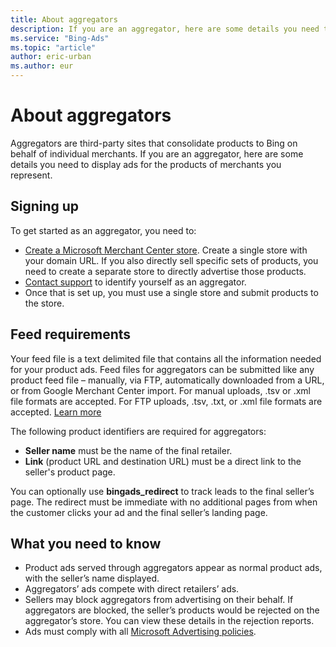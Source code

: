 ```yaml
---
title: About aggregators
description: If you are an aggregator, here are some details you need to display ads for the products of merchants you represent.
ms.service: "Bing-Ads"
ms.topic: "article"
author: eric-urban
ms.author: eur
---
```


# About aggregators

Aggregators are third-party sites that consolidate products to Bing on behalf of individual merchants. If you are an aggregator, here are some details you need to display ads for the products of merchants you represent.

## Signing up

To get started as an aggregator, you need to:

- [Create a Microsoft Merchant Center store](./hlp_BA_PROC_CreateBingMerchantCenterStore.md). Create a single store with your domain URL. If you also directly sell specific sets of products, you need to create a separate store to directly advertise those products.
- [Contact support](https://go.microsoft.com/fwlink?LinkId=398371) to identify yourself as an aggregator.
- Once that is set up, you must use a single store and submit products to the store.

## Feed requirements

Your feed file is a text delimited file that contains all the information needed for your product ads. Feed files for aggregators can be submitted like any product feed file – manually, via FTP, automatically downloaded from a URL, or from Google Merchant Center import. For manual uploads, .tsv or .xml file formats are accepted. For FTP uploads, .tsv, .txt, or .xml file formats are accepted. [Learn more](./hlp_BA_CONC_BMCWhatIsCatalog.md)

The following product identifiers are required for aggregators:

- **Seller name** must be the name of the final retailer.
- **Link** (product URL and destination URL) must be a direct link to the seller's product page.

You can optionally use **bingads_redirect** to track leads to the final seller’s page. The redirect must be immediate with no additional pages from when the customer clicks your ad and the final seller’s landing page.

## What you need to know

- Product ads served through aggregators appear as normal product ads, with the seller’s name displayed.
- Aggregators’ ads compete with direct retailers’ ads.
- Sellers may block aggregators from advertising on their behalf. If aggregators are blocked, the seller’s products would be rejected on the aggregator’s store. You can view these details in the rejection reports.
- Ads must comply with all [Microsoft Advertising policies](./hlp_BA_CONC_EditorialGuidelines.md).


